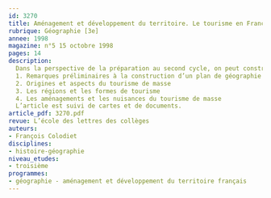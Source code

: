 ```yaml
---
id: 3270
title: Aménagement et développement du territoire. Le tourisme en France 
rubrique: Géographie [3e]
annee: 1998
magazine: n°5 15 octobre 1998
pages: 14
description: 
  Dans la perspective de la préparation au second cycle, on peut construire une leçon permettant à la fois de prendre conscience des difficultés propres au raisonnement en sciences humaines et d’initier à la démarche géographique. Les fiches élève servent ici à construire le plan de la leçon. Les élèves prépareront les questions à la maison, afin de consacrer la séance à la réflexion sur la construction logique du plan et à l’acquisition de connaissances sur le tourisme en France.
  1. Remarques préliminaires à la construction d’un plan de géographie
  2. Origines et aspects du tourisme de masse
  3. Les régions et les formes de tourisme
  4. Les aménagements et les nuisances du tourisme de masse
  L’article est suivi de cartes et de documents.
article_pdf: 3270.pdf
revue: L’école des lettres des collèges
auteurs:
- François Colodiet
disciplines:
- histoire-géographie
niveau_etudes:
- troisième
programmes:
- géographie - aménagement et développement du territoire français
---
```

